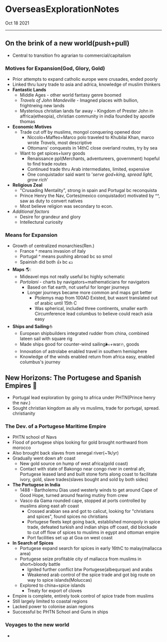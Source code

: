 # OverseasExplorationNotes
Oct 18 2021
***
## On the brink of a new world(push+pull)
 - Central to transition fro agrarian to commercial/capitalism

### Motives for Expansion(God, Glory, Gold)
 - Prior attempts to expand catholic europe were crusades, ended poorly
 - Linked thru luxry trade to asia and adrica, knowledge of muslim thinkers
 - **Fantastic Lands**
   - Middle Ages - other world fantasy genre boomed
   - *Travels of John Mandeville* - Imagned places with bullion, frightneing new lands 
   - Mysterious christian lands far away - Kingdom of Prester John in affrica(etheopia), christian community in india founded by apostle thomas
 - **Economic Motives**
   - Trade cut off by muslims, mongol conquering opened door
     - Niccolo+Maffeo+Marco polo traveled to Khubilai Khan, marco wrote *Travels*, most descriptive
     - Ottomans' conquests in 14thC close overland routes, try by sea
   - Want to get spices+luxry goods 
     - Renaissance ppl(Merchants, adventureers, government) hopeful to find trade routes 
     - Continued trade thru Arab intermediates, limited, expensive 
     - One conquistador said want to '*serve god+king, spread light, grow rich*'
 - **Religious Zeal**
   - "Crusading Mentality", strong in spain and Portugal bc reconquista 
   - Prince Henry the Nav, Cortes(mexico conquistador) motivated by ^^, saw as duty to convert natives 
   - Most believe religion was secondary to econ.
 - *Additional factors*
   - Desire for grandeur and glory 
   - Intellectural curiosity

### Means for Expansion 
 - Growth of centralized monarchies(Ren.)
   - France ^ means invasion of italy
   - Portugal ^ means pushing abroad bc so smol 
   - Spainish did both :thumbsup: bc :dollar:
 - **Maps** 🌎️:
   - Mideavel mps not really useful bc highly schematic
   - *Portolani* - charts by navigators+mathematicians for navigators 
     - Based on flat earth, not useful for longer journeys 
     - Longer journeys became more common and maps got better 
       - Ptolemys map from 100AD Existed, but wasnt translated out of arabic until 15th C 
       - Was spherical, included three continents, smaller earth Circumference lead columbus to believe could reach asia easy 
 - **Ships and Sailing**:boat:  
   - European shipbuilders integrated rudder from china, combined lateen sail with square rig 
   - Made ships good for counter-wind sailing🌬️+war:fire:, goods
   - Innovation of astrolabe enabled travel in southern hemisphere
   - Knowledge of the winds enabled return from africa easy, enabled columbus's journey 

## New Horizons: The Portugese and Spanish Empires :sunrise:
 - Portugal lead exploration by going to africa under PHTN(Prince henry the nav.)
 - Sought christian kingdom as ally vs muslims, trade for portugal, spread. christianity 

### The Dev. of a Portugese Maritime Empire 
 - PHTN school of Navs
 - Flood of portugese ships looking for gold brought northward from morocco 
 - Also brought back slaves from senegal river(~1k/yr)
 - Gradually went down afr coast 
   - New gold source on hump of west africa(gold coast)
   - Contact with state of Bakongo near congo river in central afr, Portugese leased land and built stone forts along coast to facilitate ivory, gold, slave trades(slaves bought and sold by both sides) 
 - **The Portugese in India** 
   - 1488 - Bartholemu Dias used westerly winds to get around Cape of Good Hope, turned around fearing mutiny from crew 
   - Vasco da Gama rounded cape, stopped at ports controlled by muslims along east afr coast 
     - Crossed arabian sea and got to calicut, looking for "christians and spices", found spices no christians 
     - Portugese fleets kept going back, established monopoly in spice trade, defeated turkish and indian ships off coast, did blockade to cut off flow of spices to muslims in egypt and ottoman empire 
     - Port facilities set up at Goa on west coast
 - **In Search of Spices**
   - Portugese expand search for spices in early 16thC to malay(mallacca area)
   - Portugese seize profitable city of mallacca from muslims in short+bloody battle 
     - Ignited further conflict btw Portugese(albequrque) and arabs 
     - Weakened arab control of the spice trade and got big route on way to spice islands(Moluccas)
   - Explored to china+spice islands 
     - Treaty for export of cloves 
 - Empire is complete, entirely took control of spice trade from muslims
 - Still largely limited to coastal regions 
 - Lacked power to colonise asian regions 
 - Successful bc PHTN School and Guns in ships 

### Voyages to the new world 
 - 